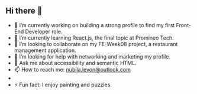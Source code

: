 ## Hi there 👋

<!---
**nubilaxl/nubilaxl** is a ✨ _special_ ✨ repository because its `README.md` (this file) appears on your GitHub profile.

Here are some ideas to get you started:
--->
- 🔭 I’m currently working on building a strong profile to find my first Front-End Developer role.
- 🌱 I’m currently learning React.js, the final topic at Promineo Tech.
- 👯 I’m looking to collaborate on my FE-Week08 project, a restaurant management application.
- 🤔 I’m looking for help with networking and marketing my profile.
- 💬 Ask me about accessibility and semantic HTML.
- 📫 How to reach me: nubila.levon@outlook.com
- 
- ⚡ Fun fact: I enjoy painting and puzzles.

